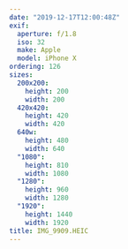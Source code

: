 ```yaml
---
date: "2019-12-17T12:00:48Z"
exif:
  aperture: f/1.8
  iso: 32
  make: Apple
  model: iPhone X
ordering: 126
sizes:
  200x200:
    height: 200
    width: 200
  420x420:
    height: 420
    width: 420
  640w:
    height: 480
    width: 640
  "1080":
    height: 810
    width: 1080
  "1280":
    height: 960
    width: 1280
  "1920":
    height: 1440
    width: 1920
title: IMG_9909.HEIC
---
```

